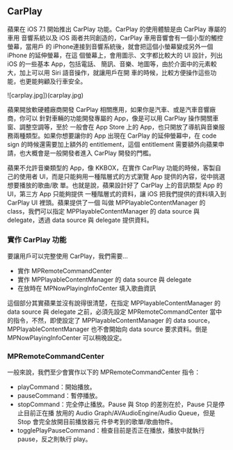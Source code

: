 CarPlay
-------

蘋果在 iOS 7.1 開始推出 CarPlay 功能。CarPlay 的使用體驗是由 CarPlay 專屬的車用
音響系統以及 iOS 兩者共同創造的，CarPlay 車用音響會有一個小型的觸控螢幕，當用戶
的 iPhone連接到音響系統後，就會把這個小螢幕變成另外一個 iPhone 的延伸螢幕，在這
個螢幕上，會用圖示、文字都比較大的 UI 設計，列出 iOS 的一些基本 App，包括電話、
簡訊、音樂、地圖等，由於介面中的元素較大，加上可以用 Siri 語音操作，就讓用戶在開
車的時候，比較方便操作這些功能，也更能夠顧及行車安全。

![carplay.jpg])(carplay.jpg)

蘋果開放軟硬體廠商開發 CarPlay 相關應用，如果你是汽車、或是汽車音響廠商，你可以
針對車輛的功能開發專屬的 App，像是可以用 CarPlay 操作開關車窗、調整空調等，至於
一般會在 App Store 上的 App，也只開放了導航與音樂服務兩種類型。如果你想要讓你的
App 出現在 CarPlay 的延伸螢幕中，在 code sign 的時候還需要加上額外的
entitlement，這個 entitlement 需要額外向蘋果申請，也大概會是一般開發者進入
CarPlay 開發的門檻。

蘋果不允許音樂類型的 App，像 KKBOX，在實作 CarPlay 功能的時候，客製自己的使用者
UI，而是只能夠用一種階層式的方式瀏覽 App 提供的內容，從中挑選想要播放的歌曲/歌
單。也就是說，蘋果設計好了 CarPlay 上的音訊類型 App 的 UI，第三方 App 只能夠提供
一種階層式的資料，讓 iOS 把我們提供的資料填入到 CarPlay UI 裡頭。蘋果提供了一個
叫做 MPPlayableContentManager 的 class，我們可以指定 MPPlayableContentManager 的
data source 與 delegate，透過 data source 與 delegate 提供資料。

### 實作 CarPlay 功能

要讓用戶可以完整使用 CarPlay，我們需要…

* 實作 MPRemoteCommandCenter
* 實作 MPPlayableContentManager 的 data source 與 delegate
* 在放時在 MPNowPlayingInfoCenter 填入歌曲資訊

這個部分其實蘋果並沒有說得很清楚，在指定 MPPlayableContentManager 的 data source
與 delegate 之前，必須先設定 MPRemoteCommandCenter 當中的指令，不然，即使設定了
MPPlayableContentManager 的 data source，MPPlayableContentManager 也不會開始向
data source 要求資料。倒是 MPNowPlayingInfoCenter 可以稍晚設定。

### MPRemoteCommandCenter

一般來說，我們至少會實作以下的 MPRemoteCommandCenter 指令：

* playCommand：開始播放。
* pauseCommand：暫停播放。
* stopCommand：完全停止播放。Pause 與 Stop 的差別在於，Pause 只是停止目前正在播
  放用的 Audio Graph/AVAudioEngine/Audio Queue，但是 Stop 會完全放開目前播放器元
  件參考到的歌單/歌曲物件。
* togglePlayPauseCommand：檢查目前是否正在播放，播放中就執行 pause，反之則執行 play。
